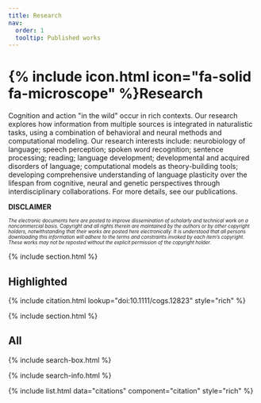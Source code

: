 ```yaml
---
title: Research
nav:
  order: 1
  tooltip: Published works
---
```


# {% include icon.html icon="fa-solid fa-microscope" %}Research

Cognition and action "in the wild" occur in rich contexts. Our research explores how information from multiple sources is integrated in naturalistic tasks, using a combination of behavioral and neural methods and computational modeling. Our research interests include: neurobiology of language; speech perception; spoken word recognition; sentence processing; reading; language development; developmental and acquired disorders of language; computational models as theory-building tools; developing comprehensive understanding of language plasticity over the lifespan from cognitive, neural and genetic perspectives through interdisciplinary collaborations. For more details, see our publications.

**DISCLAIMER**

<sub><sup> *The electronic documents here are posted to improve dissemination of scholarly and technical work on a noncommercial basis. Copyright and all rights therein are maintained by the authors or by other copyright holders, notwithstanding that their works are posted here electronically. It is understood that all persons downloading this information will adhere to the terms and constraints invoked by each item’s copyright. These works may not be reposted without the explicit permission of the copyright holder.* </sup></sub>

{% include section.html %}

## Highlighted

{% include citation.html lookup="doi:10.1111/cogs.12823" style="rich" %}

{% include section.html %}

## All

{% include search-box.html %}

{% include search-info.html %}

{% include list.html data="citations" component="citation" style="rich" %}
